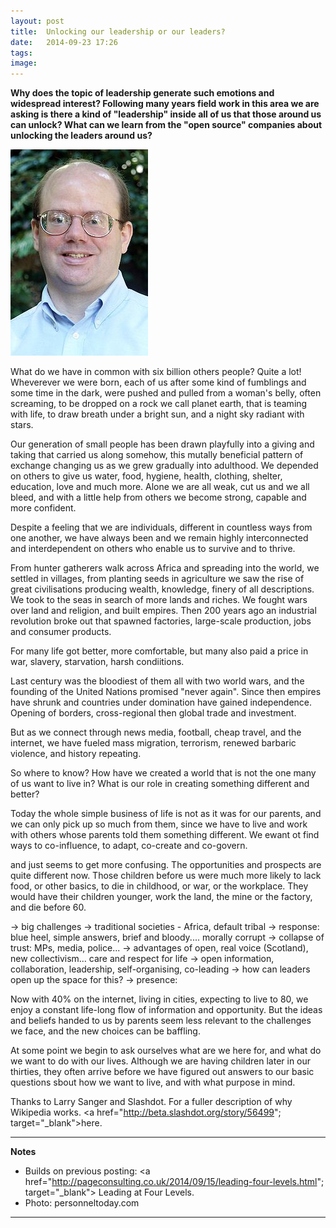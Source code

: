 ```yaml
---
layout: post
title:  Unlocking our leadership or our leaders?
date:   2014-09-23 17:26
tags: 
image:
---
```


**Why does the topic of leadership generate such emotions and widespread interest? Following many years field work in this area we are asking is there a kind of "leadership" inside all of us that those around us can unlock? What can we learn from the "open source" companies about unlocking the leaders around us?**

![](/libb/images/larry-sanger.jpg)

What do we have in common with six billion others people? Quite a lot! Wheverever we were born, each of us after some kind of fumblings and some time in the dark, were pushed and pulled from a woman's belly, often screaming, to be dropped on a rock we call planet earth, that is teaming with life, to draw breath under a bright sun, and a night sky radiant with stars.

Our generation of small people has been drawn playfully into a giving and taking that carried us along somehow, this mutally beneficial pattern of exchange changing us as we grew gradually into adulthood. We depended on others to give us water, food, hygiene, health, clothing, shelter, education, love and much more. Alone we are all weak, cut us and we all bleed, and with a little help from others we become strong, capable and more confident. 

Despite a feeling that we are individuals, different in countless ways from one another, we have always been and we remain highly interconnected and interdependent on others who enable us to survive and to thrive.

From hunter gatherers walk across Africa and spreading into the world, we settled in villages, from planting seeds in agriculture we saw the rise of great civilisations producing wealth, knowledge, finery of all descriptions. 
We took to the seas in search of more lands and riches. We fought wars over land and religion, and built empires. Then 200 years ago an industrial revolution broke out that spawned factories, large-scale production, jobs and consumer products.

For many life got better, more comfortable, but many also paid a price in war, slavery, starvation, harsh condiitions.

Last century was the bloodiest of them all with two world wars, and the founding of the United Nations promised "never again". Since then empires have shrunk and countries under domination have gained independence. Opening of borders, cross-regional then global trade and investment. 

But as we connect through news media, football, cheap travel, and the internet, we have fueled mass migration, terrorism, renewed barbaric violence, and history repeating. 

So where to know? How have we created a world that is not the one many of us want to live in? What is our role in creating something different and better? 

Today the whole simple business of life is not as it was for our parents, and we can only pick up so much from them, since we have to live and work with others whose parents told them something different. We ewant ot find ways to co-influence, to adapt, co-create and co-govern.

 and just seems to get more confusing. The opportunities and prospects are quite different now. Those children before us were much more likely to lack food, or other basics, to die in childhood, or war, or the workplace. They would have their children younger, work the land, the mine or the factory, and die before 60.

-> big challenges
-> traditional societies - Africa, default tribal
-> response: blue heel, simple answers, brief and bloody.... morally corrupt
-> collapse of trust: MPs, media, police... 
-> advantages of open, real voice (Scotland), new collectivism... care and respect for life
-> open information, collaboration, leadership, self-organising, co-leading
-> how can leaders open up the space for this?
-> presence:  

Now with 40% on the internet, living in cities, expecting to live to 80, we enjoy a constant life-long flow of information and opportunity. But the ideas and beliefs handed to us by parents seem less relevant to the challenges we face, and the new choices can be baffling.

At some point we begin to ask ourselves what are we here for, and what do we want to do with our lives. Although we are having children later in our thirties, they often arrive before we have figured out answers to our basic questions sbout how we want to live, and with what purpose in mind.

   

 





Thanks to Larry Sanger and Slashdot. For a fuller description of why Wikipedia works. <a href="http://beta.slashdot.org/story/56499"; target="_blank">here. </a>


__________________
<b>Notes</b>

* Builds on previous posting: <a href="http://pageconsulting.co.uk/2014/09/15/leading-four-levels.html"; target="_blank"> Leading at Four Levels. </a>
* Photo: personneltoday.com

__________________







